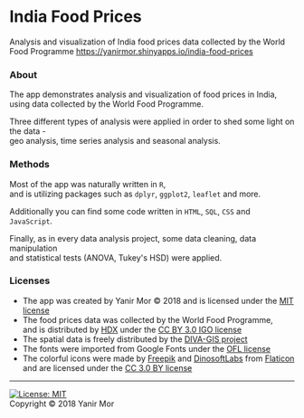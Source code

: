 # India Food Prices
Analysis and visualization of India food prices data collected by the World Food Programme
<a href = "https://yanirmor.shinyapps.io/india-food-prices">
https://yanirmor.shinyapps.io/india-food-prices</a>

### About
The app demonstrates analysis and visualization of food prices in India,  
using data collected by the World Food Programme. 

Three different types of analysis were applied in order to shed some light on the data -  
geo analysis, time series analysis and seasonal analysis.

### Methods
Most of the app was naturally written in `R`,  
and is utilizing packages such as `dplyr`, `ggplot2`, `leaflet` and more. 

Additionally you can find some code written in `HTML`, `SQL`, `CSS` and `JavaScript`.  

Finally, as in every data analysis project, some data cleaning, data manipulation  
and statistical tests (ANOVA, Tukey's HSD) were applied.

### Licenses
* The app was created by Yanir Mor &copy; 2018 and is licensed under the 
<a href = "https://opensource.org/licenses/MIT" target = "_blank">MIT license</a>
* The food prices data was collected by the World Food Programme,  
and is distributed by 
<a href = "https://data.humdata.org/dataset/wfp-food-prices" target = "_blank">HDX</a> 
under the <a href = https://creativecommons.org/licenses/by/3.0/igo/legalcode target = "_blank">CC BY 3.0 IGO license</a>
* The spatial data is freely distributed by the 
<a href = "http://www.diva-gis.org/Data" target = "_blank">DIVA-GIS project</a>
* The fonts were imported from Google Fonts under the 
<a href = "http://scripts.sil.org/cms/scripts/page.php?site_id=nrsi&id=OFL_web" target = "_blank">OFL license</a>
* The colorful icons were made by 
<a href = "http://www.freepik.com" target = "_blank">Freepik</a> 
and 
<a href = "https://www.flaticon.com/authors/dinosoftlabs" target = "_blank">DinosoftLabs</a> 
from 
<a href = "https://www.flaticon.com/" target = "_blank">Flaticon</a>  
and are licensed under the 
<a href = "http://creativecommons.org/licenses/by/3.0/" target = "_blank">CC 3.0 BY license</a>

---
[![License: MIT](https://img.shields.io/badge/License-MIT-blue.svg)](https://opensource.org/licenses/MIT)  
Copyright © 2018 Yanir Mor
